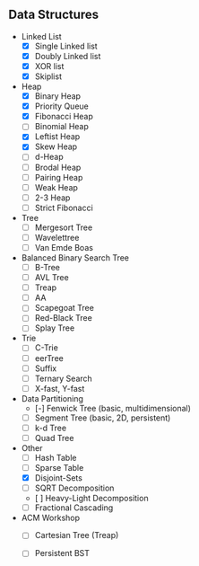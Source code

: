 ## Data Structures

- Linked List
	- [x] Single Linked list
    - [x] Doubly Linked list
	- [x] XOR list
	- [x] Skiplist

- Heap
	- [x] Binary Heap
	- [x] Priority Queue
	- [x] Fibonacci Heap
	- [ ] Binomial Heap
	- [x] Leftist Heap
	- [x] Skew Heap
	- [ ] d-Heap
	- [ ] Brodal Heap
	- [ ] Pairing Heap
	- [ ] Weak Heap
	- [ ] 2-3 Heap
	- [ ] Strict Fibonacci

- Tree
	- [ ] Mergesort Tree
	- [ ] Wavelettree
	- [ ] Van Emde Boas

- Balanced Binary Search Tree
	- [ ] B-Tree
	- [ ] AVL Tree
	- [ ] Treap
	- [ ] AA
	- [ ] Scapegoat Tree
	- [ ] Red-Black Tree
	- [ ] Splay Tree

- Trie
	- [ ] C-Trie
	- [ ] eerTree
	- [ ] Suffix
	- [ ] Ternary Search
	- [ ] X-fast, Y-fast

- Data Partitioning
	- [-] Fenwick Tree (basic, multidimensional)
	- [ ] Segment Tree (basic, 2D, persistent)
	- [ ] k-d Tree
	- [ ] Quad Tree

- Other
    - [ ] Hash Table
    - [ ] Sparse Table
    - [x] Disjoint-Sets
    - [ ] SQRT Decomposition
    - [ ] Heavy-Light Decomposition
    - [ ] Fractional Cascading

- ACM Workshop
	- [ ] Cartesian Tree (Treap)
	- [ ] Persistent BST

